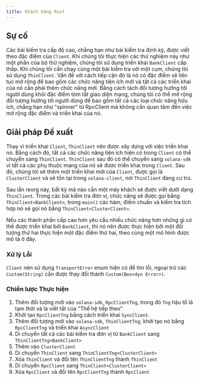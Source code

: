 ```yaml
---
title: Khách hàng Rust
---
```


## Sự cố

Các bài kiểm tra cấp độ cao, chẳng hạn như bài kiểm tra định kỳ, được viết theo đặc điểm của `Client`. Khi chúng tôi thực hiện các thử nghiệm này như một phần của bộ thử nghiệm, chúng tôi sử dụng triển khai `BankClient` cấp thấp. Khi chúng tôi cần chạy cùng một bài kiểm tra với một cụm, chúng tôi sử dụng `ThinClient`. Vấn đề với cách tiếp cận đó là nó có đặc điểm sẽ liên tục mở rộng để bao gồm các chức năng tiện ích mới và tất cả các triển khai của nó cần phải thêm chức năng mới. Bằng cách tách đối tượng hướng tới người dùng khỏi đặc điểm tóm tắt giao diện mạng, chúng tôi có thể mở rộng đối tượng hướng tới người dùng để bao gồm tất cả các loại chức năng hữu ích, chẳng hạn như "spinner" từ RpcClient mà không cần quan tâm đến việc mở rộng đặc điểm và triển khai của nó.

## Giải pháp Đề xuất

Thay vì triển khai `Client`, `ThinClient` nên được xây dựng với việc triển khai nó. Bằng cách đó, tất cả các chức năng tiện ích hiện có trong `Client` có thể chuyển sang `ThinClient`. `ThinClient` sau đó có thể chuyển sang `solana-sdk` vì tất cả các phụ thuộc mạng của nó sẽ được triển khai trong `Client`. Sau đó, chúng tôi sẽ thêm một triển khai mới của `Client`, được gọi là `ClusterClient` và sẽ tồn tại trong `solana-client`, nơi `ThinClient` đang cư trú.

Sau lần reorg này, bất kỳ mã nào cần một máy khách sẽ được viết dưới dạng `ThinClient`. Trong các bài kiểm tra đơn vị, chức năng sẽ được gọi bằng `ThinClient<BankClient>`, trong `main()` các hàm, điểm chuẩn và kiểm tra tích hợp nó sẽ gọi nó bằng `ThinClient<ClusterClient>`.

Nếu các thành phần cấp cao hơn yêu cầu nhiều chức năng hơn những gì có thể được triển khai bởi `BankClient`, thì nó nên được thực hiện bởi một đối tượng thứ hai thực hiện một đặc điểm thứ hai, theo cùng một mô hình được mô tả ở đây.

### Xử lý Lỗi

`Client` nên sử dụng `TransportError` enum hiện có để tìm lỗi, ngoại trừ các `Custom(String)` cần được thay đổi thành `Custom(Box<dyn Error>)`.

### Chiến lược Thực hiện

1. Thêm đối tượng mới vào `solana-sdk`, `RpcClientTng`, trong đó `Tng` hậu tố là tạm thời và là viết tắt của "Thế hệ tiếp theo"
2. Khởi tạo `RpcClientTng` bằng cách triển khai `SyncClient`.
3. Thêm đối tượng mới vào `solana-sdk`, `ThinClientTng`; khởi tạo nó bằng `RpcClientTng` và triển khai `AsyncClient`
4. Di chuyển tất cả các bài kiểm tra đơn vị từ `BankClient` sang `ThinClientTng<BankClient>`
5. Thêm vào `ClusterClient`
6. Di chuyển `ThinClient` sang `ThinClientTng<ClusterClient>`
7. Xóa `ThinClient` và đổi tên `ThinClientTng` thành `ThinClient`
8. Di chuyển `RpcClient` sang `ThinClient<ClusterClient>`
9. Xóa `RpcClient` và đổi tên `RpcClientTng` thành `RpcClient`
